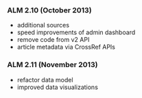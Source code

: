### ALM 2.10 (October 2013)
* additional sources
* speed improvements of admin dashboard
* remove code from v2 API
* article metadata via CrossRef APIs

### ALM 2.11 (November 2013)
* refactor data model
* improved data visualizations